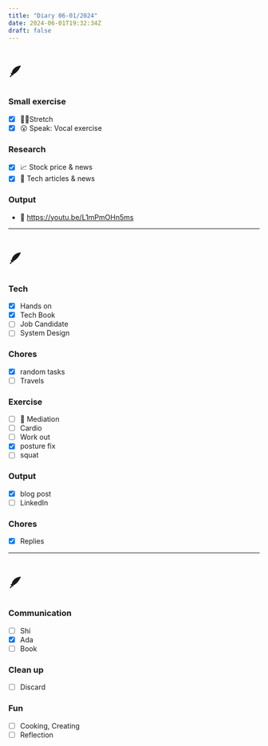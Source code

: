 ```yaml
---
title: "Diary 06-01/2024"  
date: 2024-06-01T19:32:34Z
draft: false
---
```


# 🪶

### Small exercise

- [x]  🧎‍♀️Stretch
- [x]  😮 Speak: Vocal exercise

### Research

- [x]  📈 Stock price & news
- [x]  👾 Tech articles & news

### Output

- 🎥 https://youtu.be/L1mPmOHn5ms

---

# 🪶

### Tech

- [x]  Hands on
- [x]  Tech Book
- [ ]  Job Candidate
- [ ]  System Design

### Chores

- [x]  random tasks
- [ ]  Travels

### Exercise

- [ ]  🧘 Mediation
- [ ]  Cardio
- [ ]  Work out
- [x]  posture fix
- [ ]  squat

### Output

- [x]  blog post
- [ ]  LinkedIn

### Chores

- [x]  Replies

---

# 🪶

### Communication

- [ ]  Shi
- [x]  Ada
- [ ]  Book

### Clean up

- [ ]  Discard

### Fun

- [ ]  Cooking, Creating
- [ ]  Reflection
